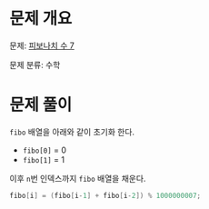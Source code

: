 # 문제 개요

문제: [피보나치 수 7](https://www.acmicpc.net/problem/15624)

문제 분류: 수학

# 문제 풀이

`fibo` 배열을 아래와 같이 초기화 한다.

- `fibo[0]` = 0
- `fibo[1]` = 1

이후 `n`번 인덱스까지 `fibo` 배열을 채운다.

```cpp
fibo[i] = (fibo[i-1] + fibo[i-2]) % 1000000007;
```
